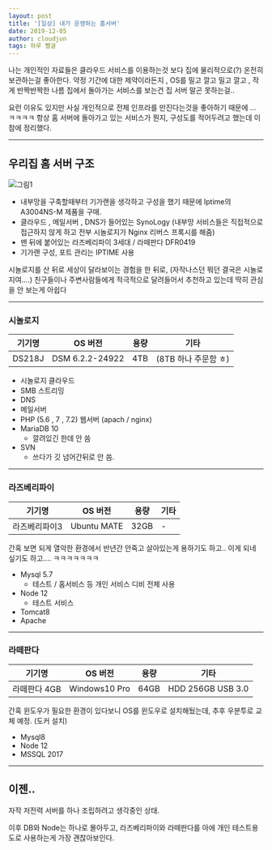 ```yaml
---
layout: post
title: '[일상] 내가 운영하는 홈서버'
date: 2019-12-05
author: cloudjun
tags: 하루 뻘글
---
```


나는 개인적인 자료들은 클라우드 서비스를 이용하는것 보다 집에 물리적으로(?) 온전히 보관하는걸 좋아한다.
약정 기간에 대한 제약이라든지 , OS를 밀고 깔고 밀고 깔고 , 작게 반짝반짝한 나름 집에서 돌아가는 서비스를 보는건  집 서버 말곤 못하는걸.. 

요런 이유도 있지만 사실 개인적으로 전체 인프라를 만진다는것을 좋아하기 때문에 ... ㅋㅋㅋㅋ
항상 홈 서버에 돌아가고 있는 서비스가 뭔지, 구성도를 적어두려고 했는데 이참에 정리했다.

----
## 우리집 홈 서버 구조
![그림1](C:\Users\NITRO\Desktop\그림1.png)

* 내부망을 구축할때부터 기가랜을 생각하고 구성을 했기 때문에 Iptime의 A3004NS-M 제품을 구매.
* 클라우드 , 메일서버 , DNS가 들어있는 SynoLogy (내부망 서비스들은 직접적으로 접근하지 않게 하고 전부 시놀로지가 Nginx 리버스 프록시를 해줌)
* 맨 뒤에 붙어있는 라즈베리파이 3세대 / 라떼판다 DFR0419
* 기가랜 구성, 포트 관리는 IPTIME 사용

시놀로지를 산 뒤로 세상이 달라보이는 경험을 한 뒤로, (자작나스던 뭐던 결국은 시놀로지여....)
친구들이나 주변사람들에게 적극적으로 달려들어서 추천하고 있는데 딱히 관심을 안 보는게 아쉽다 

---------

### 시놀로지

| 기기명 | OS 버전         | 용량 | 기타                 |
| ------ | --------------- | ---- | -------------------- |
| DS218J | DSM 6.2.2-24922 | 4TB  | (8TB 하나 주문함 ㅎ) |

* 시놀로지 클라우드
* SMB 스트리밍
* DNS 
* 메일서버
* PHP (5.6 , 7 , 7.2) 웹서버 (apach / nginx)
* MariaDB 10
  * 깔려있긴 한데 안 씀
* SVN
  * 쓰다가 깃 넘어간뒤로 안 씀.

---

### 라즈베리파이

| 기기명 | OS 버전         | 용량                     | 기타 |
| ------ | --------------- | ------------------------ | ------- |
| 라즈베리파이3 | Ubuntu MATE| 32GB | - |

간혹 보면 되게 열악한 환경에서 반년간 안죽고 살아있는게 용하기도 하고.. 이게 되네 싶기도 하고.... ㅋㅋㅋㅋㅋㅋㅋ

* Mysql 5.7
  * 테스트 / 홈서비스 등 개인 서비스 디비 전체 사용
* Node 12
  * 테스트 서비스
* Tomcat8
* Apache

---

### 라떼판다
| 기기명 | OS 버전         | 용량                     | 기타 |
| ------ | --------------- | ------------------------ | ------- |
| 라떼판다 4GB | Windows10 Pro| 64GB | HDD 256GB USB 3.0 |

간혹 윈도우가 필요한 환경이 있다보니 OS를 윈도우로 설치해뒀는데, 추후 우분투로 교체 예정. (도커 설치)

* Mysql8
* Node 12
* MSSQL 2017

----

## 이젠..

자작 저전력 서버를 하나 조립하려고 생각중인 상태.

이후 DB와 Node는 하나로 몰아두고, 
라즈베리파이와 라떼판다를 아에 개인 테스트용도로 사용하는게 가장 괜찮아보인다.



